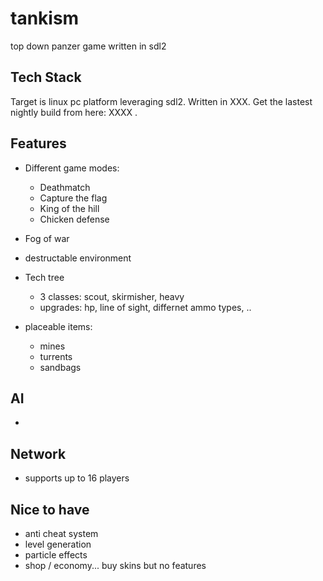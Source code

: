 # tankism
top down panzer game written in sdl2


## Tech Stack
Target is linux pc platform leveraging sdl2. Written in XXX. Get the lastest nightly build from here: XXXX . 

## Features

* Different game modes:
  * Deathmatch
  * Capture the flag
  * King of the hill
  * Chicken defense
 
* Fog of war
* destructable environment
* Tech tree
  * 3 classes: scout, skirmisher, heavy
  * upgrades: hp, line of sight, differnet ammo types, ..
* placeable items:
  * mines
  * turrents
  * sandbags
  
## AI

* 

## Network

 * supports up to 16 players
 
 
 ## Nice to have
 
 * anti cheat system
 * level generation
 * particle effects
 * shop / economy... buy skins but no features
